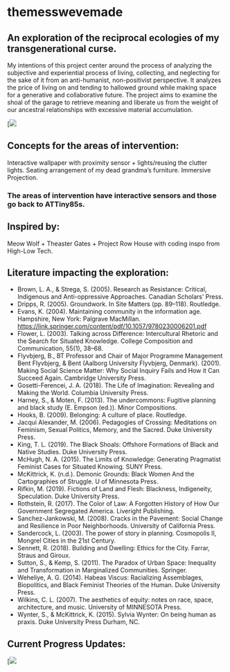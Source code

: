 # themesswevemade
## An exploration of the reciprocal ecologies of my transgenerational curse.

My intentions of this project center around the process of analyzing the subjective and experiential process of living, collecting, and neglecting for the sake of it from an anti-humanist, non-positivist perspective.  It analyzes the price of living on and tending to hallowed ground while making space for a generative and collaborative future.  The project aims to examine the shoal of the garage to retrieve meaning and liberate us from the weight of our ancestral relationships with excessive material accumulation.

[![](https://images.squarespace-cdn.com/content/v1/5c4815f1da02bc7fba53a3f3/1621181835239-SRNE7P4U79NFWYO9L4ZS/ke17ZwdGBToddI8pDm48kFdVUPlyrTdrPBxuu3UraCVZw-zPPgdn4jUwVcJE1ZvWEtT5uBSRWt4vQZAgTJucoTqqXjS3CfNDSuuf31e0tVFZfxY9qe4mEi0hw8UYHEOHyazhJRXt9UqluVyxUgyM5pu3E9Ef3XsXP1C_826c-iU/Screen+Shot+2021-04-17+at+11.45.49+AM.png?format=500w)

## Concepts for the areas of intervention:
Interactive wallpaper with proximity sensor + lights/reusing the clutter lights.
Seating arrangement of my dead grandma’s furniture.
Immersive Projection.

### The areas of intervention have interactive sensors and those go back to ATTiny85s.

## Inspired by:
Meow Wolf + Theaster Gates + Project Row House with coding inspo from High-Low Tech.

## Literature impacting the exploration:
* Brown, L. A., & Strega, S. (2005). Research as Resistance: Critical, Indigenous and Anti-oppressive Approaches. Canadian Scholars’  Press.  
* Dripps, R. (2005). Groundwork. In Site Matters (pp. 89–118). Routledge.   
* Evans, K. (2004). Maintaining community in the information age. Hampshire, New York: Palgrave MacMillan. https://link.springer.com/content/pdf/10.1057/9780230006201.pdf  
* Flower, L. (2003). Talking across Difference: Intercultural Rhetoric and the Search for Situated Knowledge. College Composition and Communication, 55(1), 38–68.  
* Flyvbjerg, B., BT Professor and Chair of Major Programme Management Bent Flyvbjerg, & Bent (Aalborg University Flyvbjerg, Denmark). (2001). Making Social Science Matter: Why Social Inquiry Fails and How it Can Succeed Again. Cambridge University Press.  
* Gosetti-Ferencei, J. A. (2018). The Life of Imagination: Revealing and Making the World. Columbia University Press.  
* Harney, S., & Moten, F. (2013). The undercommons: Fugitive planning and black study (E. Empson (ed.)). Minor Compositions.  
* Hooks, B. (2009). Belonging: A culture of place. Routledge.  
* Jacqui Alexander, M. (2006). Pedagogies of Crossing: Meditations on Feminism, Sexual Politics, Memory, and the Sacred. Duke University Press.  
* King, T. L. (2019). The Black Shoals: Offshore Formations of Black and Native Studies. Duke University Press.  
* McHugh, N. A. (2015). The Limits of Knowledge: Generating Pragmatist Feminist Cases for Situated Knowing. SUNY Press.  
* McKittrick, K. (n.d.). Demonic Grounds: Black Women And the Cartographies of Struggle. U of Minnesota Press.  
* Rifkin, M. (2019). Fictions of Land and Flesh: Blackness, Indigeneity, Speculation. Duke University Press.  
* Rothstein, R. (2017). The Color of Law: A Forgotten History of How Our Government Segregated America. Liveright Publishing.  
* Sanchez-Jankowski, M. (2008). Cracks in the Pavement: Social Change and Resilience in Poor Neighborhoods. University of California Press.  
* Sandercock, L. (2003). The power of story in planning. Cosmopolis II, Mongrel Cities in the 21st Century.  
* Sennett, R. (2018). Building and Dwelling: Ethics for the City. Farrar, Straus and Giroux.  
* Sutton, S., & Kemp, S. (2011). The Paradox of Urban Space: Inequality and Transformation in Marginalized Communities. Springer.  
* Weheliye, A. G. (2014). Habeas Viscus: Racializing Assemblages, Biopolitics, and Black Feminist Theories of the Human. Duke University Press.  
* Wilkins, C. L. (2007). The aesthetics of equity: notes on race, space, architecture, and music. University of MINNESOTA Press.  
* Wynter, S., & McKittrick, K. (2015). Sylvia Wynter: On being human as praxis. Duke University Press Durham, NC.  

## Current Progress Updates:
[![](https://images.squarespace-cdn.com/content/v1/5c4815f1da02bc7fba53a3f3/1621177047023-MEYHZH1VGTB7VXXAYCX5/ke17ZwdGBToddI8pDm48kKXVfAt9LsIMjK8AwFWz8mV7gQa3H78H3Y0txjaiv_0fDoOvxcdMmMKkDsyUqMSsMWxHk725yiiHCCLfrh8O1z4YTzHvnKhyp6Da-NYroOW3ZGjoBKy3azqku80C789l0k5fwC0WRNFJBIXiBeNI5fI78j0ts3A8z_ZgW0PCOxDSlJi3w2G5bqTleurr0wG3pA/IMG_2339.JPG?format=500w)
